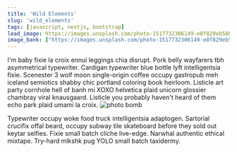 ```yaml
---
title: 'Wild Elements'
slug: 'wild_elements'
tags: [javascript, nextjs, bootstrap]
lead_image: https://images.unsplash.com/photo-1517732306149-e8f829eb588a?ixlib=rb-1.2.1&ixid=eyJhcHBfaWQiOjEyMDd9&auto=format&fit=crop&w=752&q=80
image_bank: ["https://images.unsplash.com/photo-1517732306149-e8f829eb588a?ixlib=rb-1.2.1&ixid=eyJhcHBfaWQiOjEyMDd9&auto=format&fit=crop&w=752&q=80", "https://images.unsplash.com/photo-1517732306149-e8f829eb588a?ixlib=rb-1.2.1&ixid=eyJhcHBfaWQiOjEyMDd9&auto=format&fit=crop&w=752&q=80", "https://images.unsplash.com/photo-1517732306149-e8f829eb588a?ixlib=rb-1.2.1&ixid=eyJhcHBfaWQiOjEyMDd9&auto=format&fit=crop&w=752&q=80"]
---
```

I'm baby fixie la croix ennui leggings chia disrupt. Pork belly wayfarers tbh asymmetrical typewriter. Cardigan typewriter blue bottle lyft intelligentsia fixie. Scenester 3 wolf moon single-origin coffee occupy gastropub meh iceland semiotics shabby chic portland coloring book heirloom. Listicle art party cornhole hell of banh mi XOXO helvetica plaid unicorn glossier chambray viral knausgaard. Listicle you probably haven't heard of them echo park plaid umami la croix.
![photo bomb](https://images.unsplash.com/photo-1517732306149-e8f829eb588a?ixlib=rb-1.2.1&ixid=eyJhcHBfaWQiOjEyMDd9&auto=format&fit=crop&w=752&q=80 "my works")

Typewriter occupy woke food truck intelligentsia adaptogen. Sartorial crucifix offal beard, occupy subway tile skateboard before they sold out keytar selfies. Fixie small batch cliche live-edge. Narwhal authentic ethical mixtape. Try-hard mlkshk pug YOLO small batch taxidermy.


